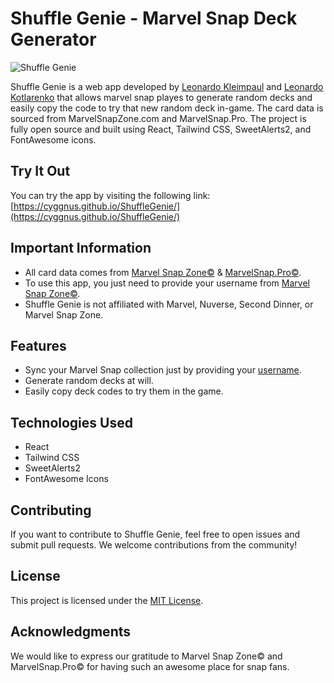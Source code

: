 # Shuffle Genie - Marvel Snap Deck Generator

![Shuffle Genie](link_to_our_logo.png)

Shuffle Genie is a web app developed by [Leonardo Kleimpaul](https://github.com/LeonardoKleimpaul) and [Leonardo Kotlarenko](https://github.com/lkotlarenko) that allows marvel snap playes to generate random decks and easily copy the code to try that new random deck in-game. The card data is sourced from MarvelSnapZone.com and MarvelSnap.Pro. The project is fully open source and built using React, Tailwind CSS, SweetAlerts2, and FontAwesome icons.

## Try It Out

You can try the app by visiting the following link:
[https://cyggnus.github.io/ShuffleGenie/](https://cyggnus.github.io/ShuffleGenie/)

## Important Information

- All card data comes from [Marvel Snap Zone©](https://marvelsnapzone.com/) & [MarvelSnap.Pro©](https://marvelsnap.pro/).
- To use this app, you just need to provide your username from [Marvel Snap Zone©](https://marvelsnapzone.com/users/).
- Shuffle Genie is not affiliated with Marvel, Nuverse, Second Dinner, or Marvel Snap Zone.

## Features

- Sync your Marvel Snap collection just by providing your [username](https://marvelsnapzone.com/users/).
- Generate random decks at will.
- Easily copy deck codes to try them in the game.

## Technologies Used

- React
- Tailwind CSS
- SweetAlerts2
- FontAwesome Icons

## Contributing

If you want to contribute to Shuffle Genie, feel free to open issues and submit pull requests. We welcome contributions from the community!

## License

This project is licensed under the [MIT License](https://github.com/Cyggnus/ShuffleGenie/blob/main/LICENSE).

## Acknowledgments

We would like to express our gratitude to Marvel Snap Zone© and MarvelSnap.Pro© for having such an awesome place for snap fans.

